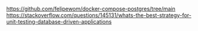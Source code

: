 https://github.com/felipewom/docker-compose-postgres/tree/main
https://stackoverflow.com/questions/145131/whats-the-best-strategy-for-unit-testing-database-driven-applications